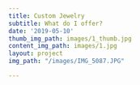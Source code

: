 ```yaml
---
title: Custom Jewelry
subtitle: What do I offer?
date: '2019-05-10'
thumb_img_path: images/1_thumb.jpg
content_img_path: images/1.jpg
layout: project
img_path: "/images/IMG_5087.JPG"

---
```

    